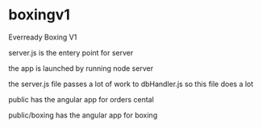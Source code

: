 # boxingv1
Everready Boxing V1

server.js is the entery point for server

the app is launched by running node server

the server.js file passes a lot of work to dbHandler.js so this file does a lot

public has the angular app for orders cental

public/boxing has the angular app for boxing
